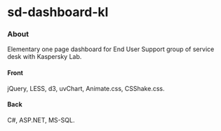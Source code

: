 # sd-dashboard-kl
<h3>About</h3>
Elementary one page dashboard for End User Support group of service desk with Kaspersky Lab.

<h4>Front</h4> 
jQuery, LESS, d3, uvChart, Animate.css, CSShake.css.
<h4>Back</h4> 
C#, ASP.NET, MS-SQL.
